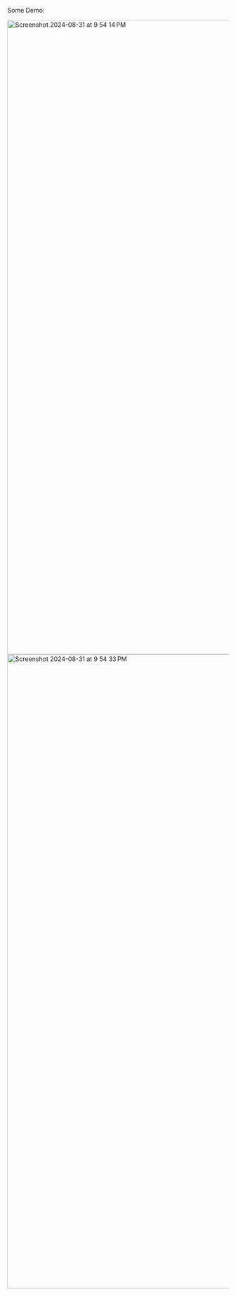 Some Demo:

<img width="1440" alt="Screenshot 2024-08-31 at 9 54 14 PM" src="https://github.com/user-attachments/assets/5ca20999-7689-4a6a-b055-6818806774b4">
<img width="1440" alt="Screenshot 2024-08-31 at 9 54 33 PM" src="https://github.com/user-attachments/assets/35b30a02-d30c-43ae-94cf-ef4b4bb933b0">
